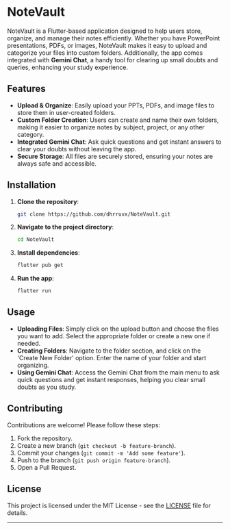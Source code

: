 # NoteVault

NoteVault is a Flutter-based application designed to help users store, organize, and manage their notes efficiently. Whether you have PowerPoint presentations, PDFs, or images, NoteVault makes it easy to upload and categorize your files into custom folders. Additionally, the app comes integrated with **Gemini Chat**, a handy tool for clearing up small doubts and queries, enhancing your study experience.

## Features

- **Upload & Organize**: Easily upload your PPTs, PDFs, and image files to store them in user-created folders.
- **Custom Folder Creation**: Users can create and name their own folders, making it easier to organize notes by subject, project, or any other category.
- **Integrated Gemini Chat**: Ask quick questions and get instant answers to clear your doubts without leaving the app.
- **Secure Storage**: All files are securely stored, ensuring your notes are always safe and accessible.

## Installation

1. **Clone the repository**:
   ```bash
   git clone https://github.com/dhrruvx/NoteVault.git
   ```
   
2. **Navigate to the project directory**:
   ```bash
   cd NoteVault
   ```

3. **Install dependencies**:
   ```bash
   flutter pub get
   ```

4. **Run the app**:
   ```bash
   flutter run
   ```

## Usage

- **Uploading Files**: Simply click on the upload button and choose the files you want to add. Select the appropriate folder or create a new one if needed.
- **Creating Folders**: Navigate to the folder section, and click on the 'Create New Folder' option. Enter the name of your folder and start organizing.
- **Using Gemini Chat**: Access the Gemini Chat from the main menu to ask quick questions and get instant responses, helping you clear small doubts as you study.



## Contributing
Contributions are welcome! Please follow these steps:

1. Fork the repository.
2. Create a new branch (`git checkout -b feature-branch`).
3. Commit your changes (`git commit -m 'Add some feature'`).
4. Push to the branch (`git push origin feature-branch`).
5. Open a Pull Request.

## License

This project is licensed under the MIT License - see the [LICENSE](LICENSE) file for details.

---

